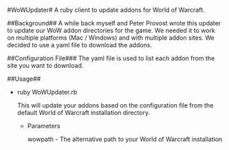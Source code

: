 #WoWUpdater#
A ruby client to update addons for World of Warcraft. 

##Background##
A while back myself and Peter Provost wrote this updater to update our WoW addon directories for the game. We needed it to work on multiple platforms (Mac / Windows) and with multiple addon sites. We decided to use a yaml file to download the addons.

##Configuration File###
The yaml file is used to list each addon from the site you want to download.

##Usage##
* ruby WoWUpdater.rb 

	This will update your addons based on the configuration file from the default World of Warcraft installation directory.
	
	* Parameters
	
		wowpath - The alternative path to your World of Warcraft installation
		




